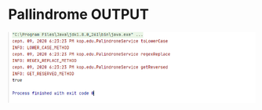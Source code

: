# Pallindrome OUTPUT
![myimage-alt-tag](https://github.com/DariaKopach/Pallindrome/blob/master/output_palindrome.png)
